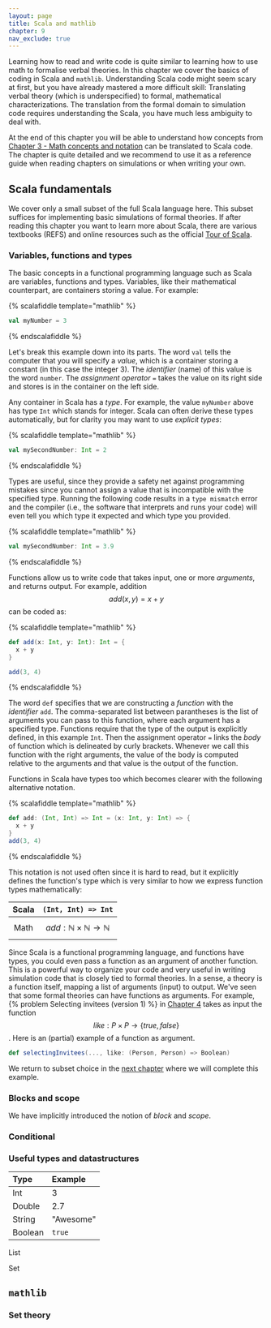 ```yaml
---
layout: page
title: Scala and mathlib
chapter: 9
nav_exclude: true
---
```


Learning how to read and write code is quite similar to learning how to use
math to formalise verbal theories. In this chapter we cover the basics of
coding in Scala and ```mathlib```. Understanding Scala code might seem
scary at first, but you have already mastered a more difficult skill: Translating
verbal theory (which is underspecified) to formal, mathematical characterizations.
The translation from the formal domain to simulation code requires understanding
the Scala, you have much less ambiguity to deal with.

At the end of this chapter you will be able to understand how concepts from
[Chapter 3 - Math concepts and notation](/lovelace/part_i/math) can be translated
to Scala code. The chapter is quite detailed and we recommend to use it as a
reference guide when reading chapters on simulations or when writing your own.

## Scala fundamentals
We cover only a small subset of the full Scala language here. This subset
suffices for implementing basic simulations of formal theories. If after reading
this chapter you want to learn more about Scala, there are various textbooks
(REFS) and online resources such as the official
[Tour of Scala](https://docs.scala-lang.org/tour/tour-of-scala.html).

### Variables, functions and types

The basic concepts in a functional programming language such as Scala are
variables, functions and types. Variables, like their mathematical counterpart,
are containers storing a value. For example:

{% scalafiddle template="mathlib" %}
```scala
val myNumber = 3
```
{% endscalafiddle %}

Let's break this example down into its parts. The word ```val``` tells the
computer that you will specify a *value*, which is a container storing a
constant (in this case the integer 3). The *identifier* (name) of this value is
the word ```number```. The *assignment operator* ```=``` takes the value on its
right side and stores is in the container on the left side.

Any container in Scala has a *type*. For example, the value ```myNumber```
above has type ```Int``` which stands for integer. Scala can often derive these
types automatically, but for clarity you may want to use *explicit types*:

{% scalafiddle template="mathlib" %}
```scala
val mySecondNumber: Int = 2
```
{% endscalafiddle %}

Types are useful, since they provide a safety net against programming mistakes
since you cannot assign a value that is incompatible with the specified type.
Running the following code results in a ```type mismatch``` error and the
compiler (i.e., the software that interprets and runs your code) will even tell
you which type it expected and which type you provided.

{% scalafiddle template="mathlib" %}
```scala
val mySecondNumber: Int = 3.9
```
{% endscalafiddle %}

Functions allow us to write code that takes input, one or more *arguments*, and
returns output. For example, addition $$add(x, y) = x+y$$ can be coded as:

{% scalafiddle template="mathlib" %}
```scala
def add(x: Int, y: Int): Int = {
  x + y
}

add(3, 4)
```
{% endscalafiddle %}

The word ```def``` specifies that we are constructing a *function* with the
*identifier* ```add```. The comma-separated list between parantheses is the list
of arguments you can pass to this function, where each argument has a specified
type. Functions require that the type of the output is explicitly defined, in
this example ```Int```. Then the assignment operator ```=``` links the *body* of
function which is delineated by curly brackets. Whenever we call this function
with the right arguments, the value of the body is computed relative to the
arguments and that value is the output of the function.

Functions in Scala have types too which becomes clearer with the following
alternative notation.

{% scalafiddle template="mathlib" %}
```scala
def add: (Int, Int) => Int = (x: Int, y: Int) => {
  x + y
}
add(3, 4)
```
{% endscalafiddle %}

This notation is not used often since it is hard to read, but it explicitly
defines the function's type which is very similar to how we express function
types mathematically:

| Scala | ```(Int, Int) => Int``` |
|:--:|:--:|
| Math | $$ add: \mathbb{N} \times \mathbb{N} \rightarrow \mathbb{N} $$ |

Since Scala is a functional programming language, and functions have types,
you could even pass a function as an argument of another function. This is a
powerful way to organize your code and very useful in writing simulation code
that is closely tied to formal theories. In a sense, a theory is a function
itself, mapping a list of arguments (input) to output. We've seen that some
formal theories can have functions as arguments. For example,
{% problem Selecting invitees (version 1) %} in
[Chapter 4](/lovelace/part_ii/subset) takes as input the function
$$like: P \times P \rightarrow \{true, false\}$$. Here is an (partial) example
of a function as argument.

```scala
def selectingInvitees(..., like: (Person, Person) => Boolean)
```
We return to subset choice in the
[next chapter](/lovelace/part_iii/sim_subset_choice) where we will complete this
example.

### Blocks and scope

We have implicitly introduced the notion of *block* and *scope*.

### Conditional


### Useful types and datastructures

| Type | Example |
| :--- |:--- |
| Int | 3 |
| Double | 2.7 |
| String | "Awesome" |
| Boolean | ```true``` |

List

Set

## ```mathlib```

### Set theory
